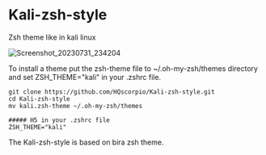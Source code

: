 # Kali-zsh-style
Zsh theme like in kali linux

![Screenshot_20230731_234204](https://github.com/HQscorpio/Kali-zsh-style/assets/87375098/58e93a78-6fe7-42a2-a823-8a8737e8c072)


To install a theme put the zsh-theme file to ~/.oh-my-zsh/themes directory and  set ZSH_THEME="kali" in your .zshrc file.
```shell
git clone https://github.com/HQscorpio/Kali-zsh-style.git
cd Kali-zsh-style
mv kali.zsh-theme ~/.oh-my-zsh/themes
```
```shell
##### H5 in your .zshrc file
ZSH_THEME="kali"
```

The Kali-zsh-style is based on bira zsh theme.
